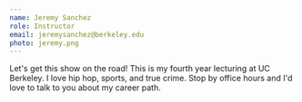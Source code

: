 ```yaml
---
name: Jeremy Sanchez
role: Instructor
email: jeremysanchez@berkeley.edu
photo: jeremy.png
---
```


Let's get this show on the road! This is my fourth year lecturing at UC Berkeley. I love hip hop, sports, and true crime. Stop by office hours and I'd love to talk to you about my career path. 